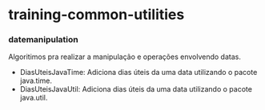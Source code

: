 # training-common-utilities

### datemanipulation

Algoritimos pra realizar a manipulação e operações envolvendo datas.

* DiasUteisJavaTime: Adiciona dias úteis da uma data utilizando o pacote java.time.
* DiasUteisJavaUtil: Adiciona dias úteis da uma data utilizando o pacote java.util.
